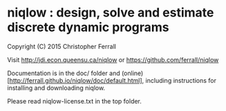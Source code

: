 # niqlow : design, solve and estimate discrete dynamic programs
Copyright (C) 2015 Christopher Ferrall

Visit http://jdi.econ.queensu.ca/niqlow or https://github.com/ferrall/niqlow

Documentation is in the doc/ folder and (online)[http://ferrall.github.io/niqlow/doc/default.html], including instructions for installing and downloading niqlow.

Please read niqlow-license.txt in the top folder.

